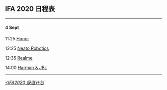 ##  IFA 2020 日程表
---

#### 4 Sept
11:25  [Honor](https://github.com/Jeremiah-Y/IFA2020/blob/master/IFA%202020%20%E6%8A%A5%E9%81%93%E8%AE%A1%E5%88%92/Brands/Honor.md)

13:25 [Neato Robotics](https://github.com/Jeremiah-Y/IFA2020/blob/master/IFA%202020%20%E6%8A%A5%E9%81%93%E8%AE%A1%E5%88%92/Brands/Neato%20Robotics.md)

12:35 [Realme](https://github.com/Jeremiah-Y/IFA2020/blob/master/IFA%202020%20%E6%8A%A5%E9%81%93%E8%AE%A1%E5%88%92/Brands/Realme.md)

14:00 [Harman & JBL](https://github.com/Jeremiah-Y/IFA2020/blob/master/IFA%202020%20%E6%8A%A5%E9%81%93%E8%AE%A1%E5%88%92/Brands/Harman%20%26%20JBL.md)



---
_[<IFA2020 报道计划](https://github.com/Jeremiah-Y/IFA2020/blob/master/IFA%202020%20%E6%8A%A5%E9%81%93%E8%AE%A1%E5%88%92/0%20IFA2020%20%E6%8A%A5%E9%81%93%E8%AE%A1%E5%88%92.md)_